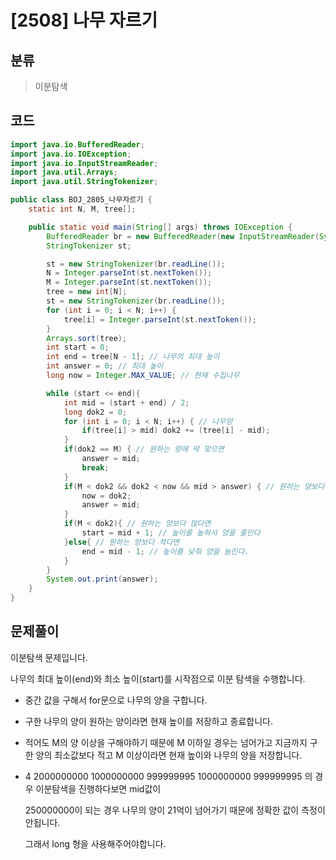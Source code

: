 # [2508] 나무 자르기

## 분류
> 이분탐색

## 코드
```java
import java.io.BufferedReader;
import java.io.IOException;
import java.io.InputStreamReader;
import java.util.Arrays;
import java.util.StringTokenizer;

public class BOJ_2805_나무자르기 {
    static int N, M, tree[];

    public static void main(String[] args) throws IOException {
        BufferedReader br = new BufferedReader(new InputStreamReader(System.in));
        StringTokenizer st;

        st = new StringTokenizer(br.readLine());
        N = Integer.parseInt(st.nextToken());
        M = Integer.parseInt(st.nextToken());
        tree = new int[N];
        st = new StringTokenizer(br.readLine());
        for (int i = 0; i < N; i++) {
            tree[i] = Integer.parseInt(st.nextToken());
        }
        Arrays.sort(tree);
        int start = 0;
        int end = tree[N - 1]; // 나무의 최대 높이
        int answer = 0; // 최대 높이
        long now = Integer.MAX_VALUE; // 현재 수집나무

        while (start <= end){
            int mid = (start + end) / 2;
            long dok2 = 0;
            for (int i = 0; i < N; i++) { // 나무양
                if(tree[i] > mid) dok2 += (tree[i] - mid);
            }
            if(dok2 == M) { // 원하는 양에 딱 맞으면
                answer = mid;
                break;
            }
            if(M < dok2 && dok2 < now && mid > answer) { // 원하는 양보다 크고 현재 가진 양보다 적고
                now = dok2;
                answer = mid;
            }
            if(M < dok2){ // 원하는 양보다 많다면
                start = mid + 1; // 높이를 높혀서 양을 줄인다
            }else{ // 원하는 양보다 적다면
                end = mid - 1; // 높이를 낮춰 양을 늘린다.
            }
        }
        System.out.print(answer);
    }
}
```

## 문제풀이

이분탐색 문제입니다.

나무의 최대 높이(end)와 최소 높이(start)를 시작점으로 이분 탐색을 수행합니다.

- 중간 값을 구해서 for문으로 나무의 양을 구합니다.

- 구한 나무의 양이 원하는 양이라면 현재 높이를 저장하고 종료합니다.

- 적어도 M의 양 이상을 구해야하기 때문에 M 이하일 경우는 넘어가고 지금까지 구한 양의 최소값보다 적고 M 이상이라면 현재 높이와 나무의 양을 저장합니다.

- 4 2000000000
  1000000000 999999995 1000000000 999999995 의 경우 이분탐색을 진행하다보면 mid값이

  250000000이 되는 경우 나무의 양이 21억이 넘어가기 때문에 정확한 값이 측정이 안됩니다. 

  그래서 long 형을 사용해주어야합니다.